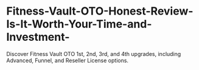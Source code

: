 # Fitness-Vault-OTO-Honest-Review-Is-It-Worth-Your-Time-and-Investment-
Discover Fitness Vault OTO 1st, 2nd, 3rd, and 4th upgrades, including Advanced, Funnel, and Reseller License options.
